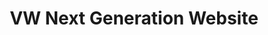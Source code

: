 ---
layout: project
permalink: vw-next-gen-web

title: VW Next Generation Website
description: Interface design, prototyping
cover-image:
    x1: /assets/images/vw-next-gen-web/vw-next-gen-web-cover@1x.jpg
    x2: /assets/images/vw-next-gen-web/vw-next-gen-web-cover@2x.jpg
    description: Screenshot of VW Next Generation Web project app
---